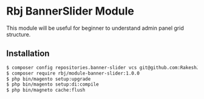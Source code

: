 # Rbj BannerSlider Module
This module will be useful for beginner to understand admin panel grid structure. 

## Installation

```sh
$ composer config repositories.banner-slider vcs git@github.com:RakeshJesadiya/module-banner-slider.git
$ composer require rbj/module-banner-slider:1.0.0
$ php bin/magento setup:upgrade
$ php bin/magento setup:di:compile
$ php bin/magneto cache:flush
```

